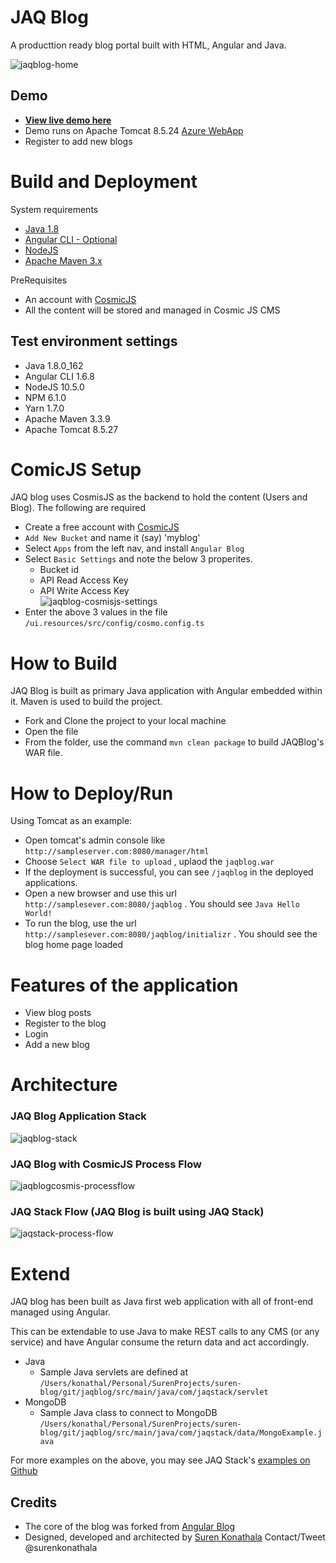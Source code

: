 # JAQ Blog
A producttion ready blog portal built with HTML, Angular and Java.

![jaqblog-home](https://user-images.githubusercontent.com/902972/49127173-f0417e00-f28b-11e8-92b0-c3e4b22a37d9.png)

## Demo
* **[View live demo here](https://jaqtomcat8.azurewebsites.net/jaqblog/initializr)**
* Demo runs on Apache Tomcat 8.5.24 [Azure WebApp](https://azure.microsoft.com/en-us/services/app-service/web/)
* Register to add new blogs

# Build and Deployment
System requirements
* [Java 1.8](http://www.oracle.com/technetwork/java/javase/downloads/jdk8-downloads-2133151.html)
* [Angular CLI - Optional](https://cli.angular.io/)
* [NodeJS ](https://nodejs.org/en/download/)
* [Apache Maven 3.x](https://maven.apache.org/download.cgi)

PreRequisites
* An account with [CosmicJS](https://cosmicjs.com/)
* All the content will be stored and managed in Cosmic JS CMS


## Test environment settings
* Java 1.8.0_162
* Angular CLI 1.6.8
* NodeJS 10.5.0
* NPM 6.1.0
* Yarn 1.7.0
* Apache Maven 3.3.9
* Apache Tomcat 8.5.27

# ComicJS Setup
JAQ blog uses CosmisJS as the backend to hold the content (Users and Blog). The following are required
* Create a free account with [CosmicJS](https://cosmicjs.com/)
* `Add New Bucket` and name it (say) 'myblog'
* Select `Apps` from the left nav, and install `Angular Blog`
* Select `Basic Settings` and note the below 3 properites.
  * Bucket id
  * API Read Access Key
  * API Write Access Key  
![jaqblog-cosmisjs-settings](https://user-images.githubusercontent.com/902972/49109993-d5eaae80-f251-11e8-9c7c-6b3584836a19.png) 
* Enter the above 3 values in the file `/ui.resources/src/config/cosmo.config.ts` 

# How to Build
JAQ Blog is built as primary Java application with Angular embedded within it. Maven is used to build the project.
* Fork and Clone the project to your local machine
* Open the file 
* From the folder, use the command `mvn clean package` to build JAQBlog's WAR file.

# How to Deploy/Run

Using Tomcat as an example:
* Open tomcat's admin console like `http://sampleserver.com:8080/manager/html` 
* Choose `Select WAR file to upload` , uplaod the `jaqblog.war`
* If the deployment is successful, you can see `/jaqblog` in the deployed applications.
* Open a new browser and use this url `http://samplesever.com:8080/jaqblog` . You should see `Java Hello World!`
* To run the blog, use the url `http://samplesever.com:8080/jaqblog/initializr` . You should see the blog home page loaded

# Features of the application
* View blog posts
* Register to the blog
* Login
* Add a new blog

# Architecture

### JAQ Blog Application Stack
![jaqblog-stack](https://user-images.githubusercontent.com/902972/49113401-16025f00-f25b-11e8-8d49-394d8580e37f.png)

### JAQ Blog with CosmicJS Process Flow
![jaqblogcosmis-processflow](https://user-images.githubusercontent.com/902972/49113399-16025f00-f25b-11e8-9764-30ea92aec82a.png)

### JAQ Stack Flow (JAQ Blog is built using JAQ Stack)
![jaqstack-process-flow](https://user-images.githubusercontent.com/902972/49113397-1569c880-f25b-11e8-9674-24f92b2f25fa.png)

# Extend
JAQ blog has been built as Java first web application with all of front-end managed using Angular.

This can be extendable to use Java to make REST calls to any CMS (or any service) and have Angular consume the return data and act accordingly.  

* Java
  * Sample Java servlets are defined at `/Users/konathal/Personal/SurenProjects/suren-blog/git/jaqblog/src/main/java/com/jaqstack/servlet`
* MongoDB
  * Sample Java class to connect to MongoDB `/Users/konathal/Personal/SurenProjects/suren-blog/git/jaqblog/src/main/java/com/jaqstack/data/MongoExample.java`  

For more examples on the above, you may see JAQ Stack's [examples on Github](https://github.com/ksurendra/jaqstack/tree/master/examples)

## Credits
* The core of the blog was forked from [Angular Blog](https://github.com/cosmicjs/angular-blog)
* Designed, developed and architected by [Suren Konathala](https://surenkonathala.com/) Contact/Tweet @surenkonathala
